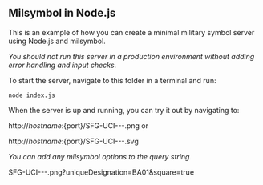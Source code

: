 ## Milsymbol in Node.js

This is an example of how you can create a minimal military symbol server using
Node.js and milsymbol.

_You should not run this server in a production environment without adding error
handling and input checks._

To start the server, navigate to this folder in a terminal and run:

```
node index.js
```

When the server is up and running, you can try it out by navigating to:

http://${hostname}:${port}/SFG-UCI---.png or

http://${hostname}:${port}/SFG-UCI---.svg

_You can add any milsymbol options to the query string_

SFG-UCI---.png?uniqueDesignation=BA01&square=true
